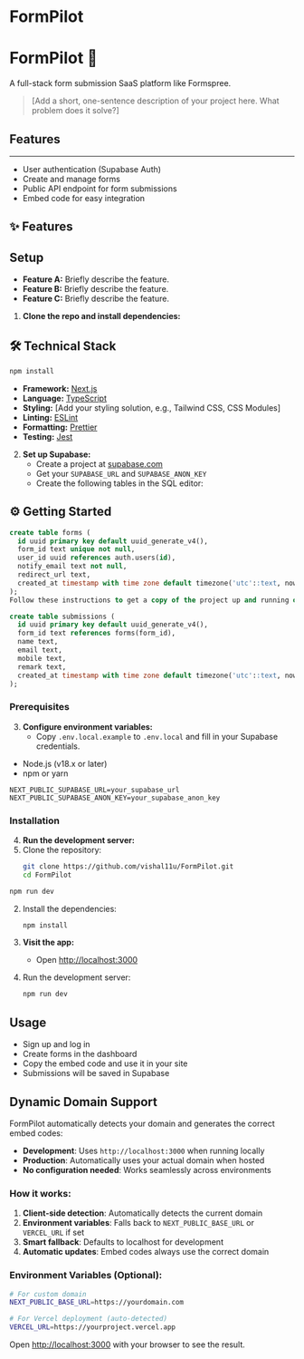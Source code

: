 # FormPilot
# FormPilot 🚀

A full-stack form submission SaaS platform like Formspree.
> [Add a short, one-sentence description of your project here. What problem does it solve?]

## Features
---

- User authentication (Supabase Auth)
- Create and manage forms
- Public API endpoint for form submissions
- Embed code for easy integration
## ✨ Features

## Setup
*   **Feature A:** Briefly describe the feature.
*   **Feature B:** Briefly describe the feature.
*   **Feature C:** Briefly describe the feature.

1. **Clone the repo and install dependencies:**
## 🛠️ Technical Stack

   ```bash
   npm install
   ```
*   **Framework:** [Next.js](https://nextjs.org/)
*   **Language:** [TypeScript](https://www.typescriptlang.org/)
*   **Styling:** [Add your styling solution, e.g., Tailwind CSS, CSS Modules]
*   **Linting:** [ESLint](https://eslint.org/)
*   **Formatting:** [Prettier](https://prettier.io/)
*   **Testing:** [Jest](https://jestjs.io/)

2. **Set up Supabase:**
   - Create a project at [supabase.com](https://supabase.com/)
   - Get your `SUPABASE_URL` and `SUPABASE_ANON_KEY`
   - Create the following tables in the SQL editor:
## ⚙️ Getting Started

```sql
create table forms (
  id uuid primary key default uuid_generate_v4(),
  form_id text unique not null,
  user_id uuid references auth.users(id),
  notify_email text not null,
  redirect_url text,
  created_at timestamp with time zone default timezone('utc'::text, now())
);
Follow these instructions to get a copy of the project up and running on your local machine for development and testing purposes.

create table submissions (
  id uuid primary key default uuid_generate_v4(),
  form_id text references forms(form_id),
  name text,
  email text,
  mobile text,
  remark text,
  created_at timestamp with time zone default timezone('utc'::text, now())
);
```
### Prerequisites

3. **Configure environment variables:**
   - Copy `.env.local.example` to `.env.local` and fill in your Supabase credentials.
*   Node.js (v18.x or later)
*   npm or yarn

```
NEXT_PUBLIC_SUPABASE_URL=your_supabase_url
NEXT_PUBLIC_SUPABASE_ANON_KEY=your_supabase_anon_key
```
### Installation

4. **Run the development server:**
1.  Clone the repository:
    ```sh
    git clone https://github.com/vishal11u/FormPilot.git
    cd FormPilot
    ```

   ```bash
   npm run dev
   ```
2.  Install the dependencies:
    ```sh
    npm install
    ```

5. **Visit the app:**
   - Open [http://localhost:3000](http://localhost:3000)
3.  Run the development server:
    ```sh
    npm run dev
    ```

## Usage

- Sign up and log in
- Create forms in the dashboard
- Copy the embed code and use it in your site
- Submissions will be saved in Supabase

## Dynamic Domain Support

FormPilot automatically detects your domain and generates the correct embed codes:

- **Development**: Uses `http://localhost:3000` when running locally
- **Production**: Automatically uses your actual domain when hosted
- **No configuration needed**: Works seamlessly across environments

### How it works:

1. **Client-side detection**: Automatically detects the current domain
2. **Environment variables**: Falls back to `NEXT_PUBLIC_BASE_URL` or `VERCEL_URL` if set
3. **Smart fallback**: Defaults to localhost for development
4. **Automatic updates**: Embed codes always use the correct domain

### Environment Variables (Optional):

```bash
# For custom domain
NEXT_PUBLIC_BASE_URL=https://yourdomain.com

# For Vercel deployment (auto-detected)
VERCEL_URL=https://yourproject.vercel.app
```
Open [http://localhost:3000](http://localhost:3000) with your browser to see the result.
